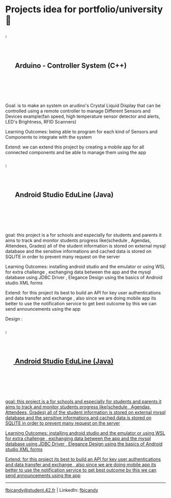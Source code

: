# Projects idea for portfolio/university 🚀


## <img align="center" width="5%" src="https://github-production-user-asset-6210df.s3.amazonaws.com/136815194/255505529-a57a85ba-e2dd-4036-85b6-7e1532391627.png?X-Amz-Algorithm=AWS4-HMAC-SHA256&X-Amz-Credential=AKIAVCODYLSA53PQK4ZA%2F20240919%2Fus-east-1%2Fs3%2Faws4_request&X-Amz-Date=20240919T170803Z&X-Amz-Expires=300&X-Amz-Signature=1c2eb9f64943fcee5c59d15d68098ea3b9b957718125fe07b78e898524cad3c2&X-Amz-SignedHeaders=host"/> Arduino - Controller System (C++)
Goal: is to make an system on arudino's Crystal Liquid Display that can be controlled using a remote controller to manage Different Sensors and Devices example(fan speed, high temperature sensor detector and alerts, LED's Brightness, RFID Scanners)

Learning Outcomes: being able to program for each kind of Sensors and Components to integrate with the system

Extend: we can extend this project by creating a mobile app for all connected components and be able to manage them using the app
## <img align="center" width="5%" src="https://user-images.githubusercontent.com/25181517/192108895-20dc3343-43e3-4a54-a90e-13a4abbc57b9.png"/> Android Studio EduLine (Java) 
goal: this project is a for schools and especially for students and parents it aims to track and monitor students progress like(schedule , Agendas, Attendees, Grades) all of the student information is stored on external mysql database and the sensitive informations and cached data is stored on SQLITE in order to prevent many request on the server

Learning Outcomes: installing android studio and the emulator or using WSL for extra challenge , exchanging data between the app and the mysql database using JDBC Driver , Elegance Design using the basics of Android studio XML forms

Extend: for this project its best to build an API for key user authentications and data transfer and exchange , also since we are doing mobile app its better to use the notification service to get best outcome by this we can send announcements using the app

Design : <a href="https://www.figma.com/proto/Ap7wKtXiTjhhbUiB4O4Sum/School-In?node-id=1-1717&starting-point-node-id=1%3A8185&scaling=contain&authuser=0">
## <img align="center" width="5%" src="https://user-images.githubusercontent.com/25181517/192108895-20dc3343-43e3-4a54-a90e-13a4abbc57b9.png"/> Android Studio EduLine (Java) 
goal: this project is a for schools and especially for students and parents it aims to track and monitor students progress like(schedule , Agendas, Attendees, Grades) all of the student information is stored on external mysql database and the sensitive informations and cached data is stored on SQLITE in order to prevent many request on the server

Learning Outcomes: installing android studio and the emulator or using WSL for extra challenge , exchanging data between the app and the mysql database using JDBC Driver , Elegance Design using the basics of Android studio XML forms

Extend: for this project its best to build an API for key user authentications and data transfer and exchange , also since we are doing mobile app its better to use the notification service to get best outcome by this we can send announcements using the app
 
---
fbicandy@student.42.fr | LinkedIn: [fbicandy](https://www.linkedin.com/in/freddy-bicandy/)
